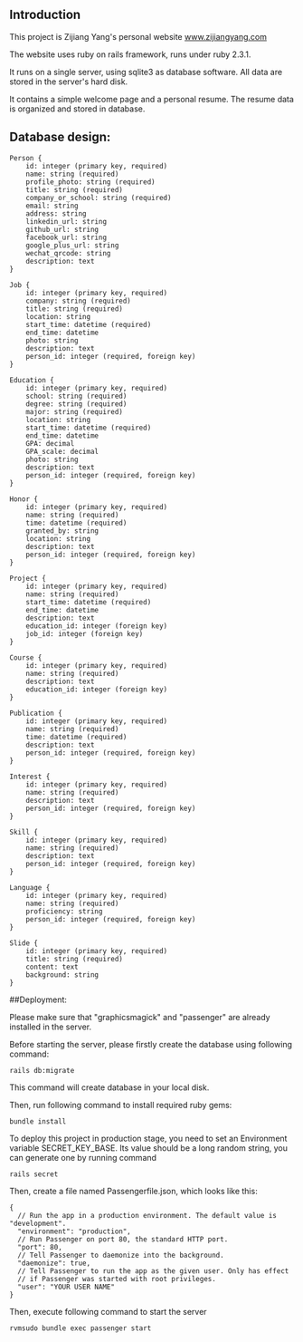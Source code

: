 ## Introduction

This project is Zijiang Yang's personal website www.zijiangyang.com

The website uses ruby on rails framework, runs under ruby 2.3.1.

It runs on a single server, using sqlite3 as database software. All data are stored in the server's hard disk.

It contains a simple welcome page and a personal resume. The resume data is organized and stored in database.

## Database design:

```
Person {
    id: integer (primary key, required)
    name: string (required)
    profile_photo: string (required)
    title: string (required)
    company_or_school: string (required)
    email: string 
    address: string
    linkedin_url: string
    github_url: string
    facebook_url: string
    google_plus_url: string
    wechat_qrcode: string    
    description: text
}
```

```
Job {
    id: integer (primary key, required)
    company: string (required)
    title: string (required)
    location: string
    start_time: datetime (required)
    end_time: datetime
    photo: string
    description: text
    person_id: integer (required, foreign key)
}
```

```
Education {
    id: integer (primary key, required)
    school: string (required)
    degree: string (required)
    major: string (required)
    location: string
    start_time: datetime (required)
    end_time: datetime
    GPA: decimal
    GPA_scale: decimal
    photo: string
    description: text
    person_id: integer (required, foreign key)
}
```

```
Honor {
    id: integer (primary key, required)
    name: string (required)
    time: datetime (required)
    granted_by: string
    location: string
    description: text
    person_id: integer (required, foreign key)
}
```

```
Project {
    id: integer (primary key, required)
    name: string (required)
    start_time: datetime (required)
    end_time: datetime
    description: text
    education_id: integer (foreign key)
    job_id: integer (foreign key)
}
```

```
Course {
    id: integer (primary key, required)
    name: string (required)
    description: text
    education_id: integer (foreign key)
}
```

```
Publication {
    id: integer (primary key, required)
    name: string (required)
    time: datetime (required)
    description: text
    person_id: integer (required, foreign key)
}
```

```
Interest {
    id: integer (primary key, required)
    name: string (required)
    description: text
    person_id: integer (required, foreign key)
}
```

```
Skill {
    id: integer (primary key, required)
    name: string (required)
    description: text
    person_id: integer (required, foreign key)
}
```

```
Language {
    id: integer (primary key, required)
    name: string (required)
    proficiency: string
    person_id: integer (required, foreign key)
}
```

```
Slide {
    id: integer (primary key, required)
    title: string (required)
    content: text
    background: string
}
```

##Deployment:

Please make sure that "graphicsmagick" and "passenger" are already installed in the server.

Before starting the server, please firstly create the database using following command:

```
rails db:migrate
```

This command will create database in your local disk.

Then, run following command to install required ruby gems:

``` 
bundle install
```

To deploy this project in production stage, you need to set an Environment variable SECRET_KEY_BASE. Its value should be a long random string, you can generate one by running command

```
rails secret
```

Then, create a file named Passengerfile.json, which looks like this:

```
{
  // Run the app in a production environment. The default value is "development".
  "environment": "production",
  // Run Passenger on port 80, the standard HTTP port.
  "port": 80,
  // Tell Passenger to daemonize into the background.
  "daemonize": true,
  // Tell Passenger to run the app as the given user. Only has effect
  // if Passenger was started with root privileges.
  "user": "YOUR USER NAME"
}
```

Then, execute following command to start the server

```
rvmsudo bundle exec passenger start
```
